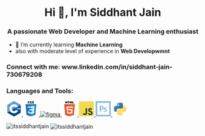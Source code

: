 <h1 align="center">Hi 👋, I'm Siddhant Jain</h1>
<h3 align="center">A passionate Web Developer and Machine Learning enthusiast</h3>

<!-- <p align="left"> <img src="https://komarev.com/ghpvc/?username=itssiddhantjain&label=Profile%20views&color=0e75b6&style=flat" alt="itssiddhantjain" /> </p> -->

- 🔭 I’m currently learning **Machine Learning**
- also with moderate level of experience in **Web Developwmnt**

<h3 align="left">Connect with me: www.linkedin.com/in/siddhant-jain-730679208</h3>
<p align="left">
</p>

<h3 align="left">Languages and Tools:</h3>
<p align="left"> <a href="https://www.w3schools.com/cpp/" target="_blank" rel="noreferrer"> <img src="https://raw.githubusercontent.com/devicons/devicon/master/icons/cplusplus/cplusplus-original.svg" alt="cplusplus" width="40" height="40"/> </a> <a href="https://www.w3schools.com/css/" target="_blank" rel="noreferrer"> <img src="https://raw.githubusercontent.com/devicons/devicon/master/icons/css3/css3-original-wordmark.svg" alt="css3" width="40" height="40"/> </a> <a href="https://www.figma.com/" target="_blank" rel="noreferrer"> <img src="https://www.vectorlogo.zone/logos/figma/figma-icon.svg" alt="figma" width="40" height="40"/> </a> <a href="https://www.w3.org/html/" target="_blank" rel="noreferrer"> <img src="https://raw.githubusercontent.com/devicons/devicon/master/icons/html5/html5-original-wordmark.svg" alt="html5" width="40" height="40"/> </a> <a href="https://developer.mozilla.org/en-US/docs/Web/JavaScript" target="_blank" rel="noreferrer"> <img src="https://raw.githubusercontent.com/devicons/devicon/master/icons/javascript/javascript-original.svg" alt="javascript" width="40" height="40"/> </a> <a href="https://www.photoshop.com/en" target="_blank" rel="noreferrer"> <img src="https://raw.githubusercontent.com/devicons/devicon/master/icons/photoshop/photoshop-line.svg" alt="photoshop" width="40" height="40"/> </a> <a href="https://www.python.org" target="_blank" rel="noreferrer"> <img src="https://raw.githubusercontent.com/devicons/devicon/master/icons/python/python-original.svg" alt="python" width="40" height="40"/> </a> </p>

<p><img align="left" src="https://github-readme-stats.vercel.app/api/top-langs?username=itssiddhantjain&show_icons=true&locale=en&layout=compact" alt="itssiddhantjain" /></p>

<p>&nbsp;<img align="center" src="https://github-readme-stats.vercel.app/api?username=itssiddhantjain&show_icons=true&locale=en" alt="itssiddhantjain" /></p>

